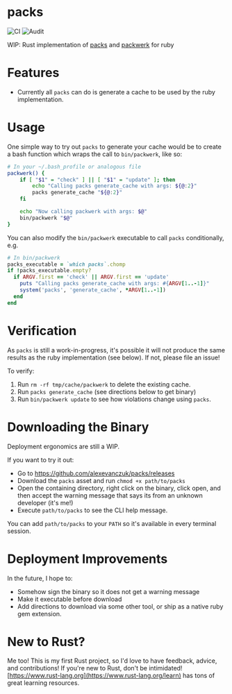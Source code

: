 # packs
![CI](https://github.com/alexevanczuk/packs/actions/workflows/ci.yml/badge.svg)
![Audit](https://github.com/alexevanczuk/packs/actions/workflows/audit.yml/badge.svg)

WIP: Rust implementation of [packs](https://github.com/rubyatscale/use_packs) and [packwerk](https://github.com/Shopify/packwerk) for ruby

# Features
- Currently all `packs` can do is generate a cache to be used by the ruby implementation.

# Usage
One simple way to try out `packs` to generate your cache would be to create a bash function which wraps the call to `bin/packwerk`, like so:
```bash
# In your ~/.bash_profile or analogous file
packwerk() {
    if [ "$1" = "check" ] || [ "$1" = "update" ]; then
        echo "Calling packs generate_cache with args: ${@:2}"
        packs generate_cache "${@:2}"
    fi

    echo "Now calling packwerk with args: $@"
    bin/packwerk "$@"
}
```

You can also modify the `bin/packwerk` executable to call `packs` conditionally, e.g.
```ruby
# In bin/packwerk
packs_executable = `which packs`.chomp
if !packs_executable.empty?
  if ARGV.first == 'check' || ARGV.first == 'update'
    puts "Calling packs generate_cache with args: #{ARGV[1..-1]}"
    system('packs', 'generate_cache', *ARGV[1..-1])
  end
end
```

# Verification
As `packs` is still a work-in-progress, it's possible it will not produce the same results as the ruby implementation (see below). If not, please file an issue!

To verify:
1. Run `rm -rf tmp/cache/packwerk` to delete the existing cache.
2. Run `packs generate_cache` (see directions below to get binary) 
3. Run `bin/packwerk update` to see how violations change using `packs`.

# Downloading the Binary
Deployment ergonomics are still a WIP.

If you want to try it out:
- Go to https://github.com/alexevanczuk/packs/releases
- Download the `packs` asset and run `chmod +x path/to/packs`
- Open the containing directory, right click on the binary, click open, and then accept the warning message that says its from an unknown developer (it's me!)
- Execute `path/to/packs` to see the CLI help message.

You can add `path/to/packs` to your `PATH` so it's available in every terminal session.

# Deployment Improvements
In the future, I hope to:
- Somehow sign the binary so it does not get a warning message
- Make it executable before download
- Add directions to download via some other tool, or ship as a native ruby gem extension.

# New to Rust?
Me too! This is my first Rust project, so I'd love to have feedback, advice, and contributions!
If you're new to Rust, don't be intimidated! [https://www.rust-lang.org](https://www.rust-lang.org/learn) has tons of great learning resources.
